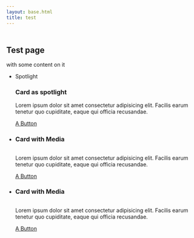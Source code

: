 ```yaml
---
layout: base.html
title: test
---
```

<style>


</style>
<div class="grid-container usa-prose" style="margin-top: 50px;">

## Test page

with some content on it


<ul class="usa-card-group">
<li class="usa-card usa-card--header-first tablet-lg:grid-col-6 widescreen:grid-col-4">
    <div class="usa-card__container">
      <div class="usa-card__header">
        <div class="usa-card__heading">Spotlight</div>
      </div>
      <div class="usa-card__media">
        <div class="usa-card__img">
          <img
            src="https://designsystem.digital.gov/img/introducing-uswds-2-0/built-to-grow--alt.jpg"
            alt="" role="presentation"
          />
        </div>
      </div>
      <div class="usa-card__body">
        <h3>Card as spotlight</h3>
        <p>
          Lorem ipsum dolor sit amet consectetur adipisicing elit. Facilis earum
          tenetur quo cupiditate, eaque qui officia recusandae.
        </p>
      </div>
      <div class="usa-card__footer">
        <a href="#" class="usa-button">A Button</a>
      </div>
    </div>
  </li>
  <li class="usa-card card-default tablet-lg:grid-col-6 widescreen:grid-col-4">
    <div class="usa-card__container">
      <div class="usa-card__header">
        <h3 class="usa-card__heading">Card with Media</h3>
        <div class="usa-card_line"></div>
      </div>
      <div class="usa-card__media">
        <div class="usa-card__img">
          <img
            src="https://designsystem.digital.gov/img/introducing-uswds-2-0/built-to-grow--alt.jpg"
            alt="" role="presentation"
          />
        </div>
      </div>
      <div class="usa-card__body">
        <p>
          Lorem ipsum dolor sit amet consectetur adipisicing elit. Facilis earum
          tenetur quo cupiditate, eaque qui officia recusandae.
        </p>
      </div>
      <div class="usa-card__footer">
        <a href="#" class="usa-button">A Button</a>
      </div>
    </div>
  </li>
  <li class="usa-card card-default tablet-lg:grid-col-6 widescreen:grid-col-4">
    <div class="usa-card__container">
      <div class="usa-card__header">
        <h3 class="usa-card__heading">Card with Media</h3>
        <div class="usa-card_line"></div>
      </div>
      <div class="usa-card__media">
        <div class="usa-card__img">
          <img
            src="https://designsystem.digital.gov/img/introducing-uswds-2-0/built-to-grow--alt.jpg"
            alt="" role="presentation"
          />
        </div>
      </div>
      <div class="usa-card__body">
        <p>
          Lorem ipsum dolor sit amet consectetur adipisicing elit. Facilis earum
          tenetur quo cupiditate, eaque qui officia recusandae.
        </p>
      </div>
      <div class="usa-card__footer">
        <a href="#" class="usa-button">A Button</a>
      </div>
    </div>
  </li>
</ul>

</div>
